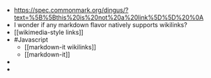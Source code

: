 - https://spec.commonmark.org/dingus/?text=%5B%5Bthis%20is%20not%20a%20link%5D%5D%20%0A
- I wonder if any markdown flavor natively supports wikilinks?
- [[wikimedia-style links]]
- #Javascript
	- [[markdown-it wikilinks]]
	- [[markdown-it]]
-
-